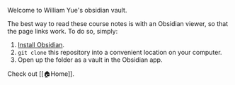 Welcome to William Yue's obsidian vault.

The best way to read these course notes is with an Obsidian viewer, so that the page links work. To do so, simply:

1. [Install Obsidian](https://obsidian.md/).
2. `git clone` this repository into a convenient location on your computer.
3. Open up the folder as a vault in the Obsidian app.

Check out [[🏠Home]].